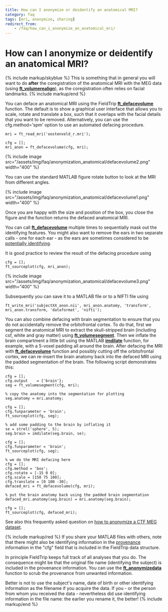 ```yaml
---
title: How can I anonymize or deidentify an anatomical MRI?
category: faq
tags: [mri, anonymize, sharing]
redirect_from:
    - /faq/how_can_i_anonymize_an_anatomical_mri/
---
```


# How can I anonymize or deidentify an anatomical MRI?

{% include markup/skyblue %}
This is something that in general you will want to do **after** the coregistration of the anatomical MRI with the MEG data (using **[ft_volumerealign](/reference/ft_volumerealign)**), as the coregistration often relies on facial landmarks.
{% include markup/end %}

You can deface an anatomical MRI using the FieldTrip **[ft_defacevolume](/reference/ft_defacevolume)** function. The default is to show a graphical user interface that allows you to scale, rotate and translate a box, such that it overlaps with the facial details that you want to be removed. Alternatively, you can use the cfg.method='spm' option to use an automated defacing procedure.

    mri = ft_read_mri('oostenveld_r.mri');

    cfg = [];
    mri_anon = ft_defacevolume(cfg, mri);

{% include image src="/assets/img/faq/anonymization_anatomical/defacevolume2.png" width="400" %}

You can use the standard MATLAB figure rotate button to look at the MRI from different angles.

{% include image src="/assets/img/faq/anonymization_anatomical/defacevolume1.png" width="400" %}

Once you are happy with the size and position of the box, you close the figure and the function returns the defaced anatomical MRI.

You can call **[ft_defacevolume](/reference/ft_defacevolume)** multiple times to sequentially mask out the identifying features. You might also want to remove the ears in two separate calls - one for each ear - as the ears are sometimes considered to be [potentially identifying](http://www.wired.com/2010/11/ears-biometric-identification).

It is good practice to review the result of the defacing procedure using

    cfg = [];
    ft_sourceplot(cfg, mri_anon);

{% include image src="/assets/img/faq/anonymization_anatomical/defacevolume3.png" width="400" %}

Subsequently you can save it to a MATLAB file or to a NIFTI file using

    ft_write_mri('subjectXX_anon.nii', mri_anon.anatomy, 'transform', mri_anon.transform, 'dataformat', 'nifti');

You can also combine defacing with brain segmentation to ensure that you do not accidentally remove the orbitofrontal cortex. To do that, first we segment the anatomical MRI to extract the skull-stripped brain (including csf, white and gray matter) using **[ft_volumesegment](/reference/ft_volumesegment)**. Then we inflate the brain compartment a little bit using the MATLAB **[imdilate](https://nl.mathworks.com/help/images/ref/imdilate.html)** function, for example, with a 5-voxel padding all around the brain. After defacing the MRI with **[ft_defacevolume](/reference/ft_defacevolume)** function and possibly cutting off the orbitofrontal cortex, we can re-insert the brain anatomy back into the defaced MRI using the padded segmentation of the brain. The following script demonstrates this:

    cfg = [];
    cfg.output    = {'brain'};
    seg = ft_volumesegment(cfg, mri);

    % copy the anatomy into the segmentation for plotting
    seg.anatomy = mri.anatomy;

    cfg = [];
    cfg.funparameter = 'brain';
    ft_sourceplot(cfg, seg);

    % add some padding to the brain by inflating it
    se = strel('sphere', 5);
    seg.brain = imdilate(seg.brain, se);

    cfg = [];
    cfg.funparameter = 'brain';
    ft_sourceplot(cfg, seg);

    % we do the MRI defacing here
    cfg = [];
    cfg.method = 'box';
    cfg.rotate = [-15 0 0];
    cfg.scale = [150 75 100];
    cfg.translate = [0 100 -30];
    defaced_mri = ft_defacevolume(cfg, mri);

    % put the brain anatomy back using the padded brain segmentation
    defaced_mri.anatomy(seg.brain) = mri.anatomy(seg.brain);

    cfg = [];
    ft_sourceplot(cfg, defaced_mri);


See also this frequently asked question on [how to anonymize a CTF MEG dataset](/faq/how_can_i_anonymize_a_ctf_dataset).

{% include markup/red %}
If you share your MATLAB files with others, note that there might also be identifying information in the [provenance](https://en.wikipedia.org/wiki/Provenance) information in the "cfg" field that is included in the FieldTrip data structure.

In principle FieldTrip keeps full track of all analyses that you do. The consequence might be that the original file name (identifying the subject) is included in the provenance information. You can use the **[ft_anonymizedata](/reference/ft_anonymizedata)** function to scrub the provenance from unwanted information.

Better is not to use the subject's name, date of birth or other identifying information as the filename if you acquire the data. If you - or the person from whom you received the data - nevertheless did use identifying information in the file name: the earlier you rename it, the better!
{% include markup/end %}
